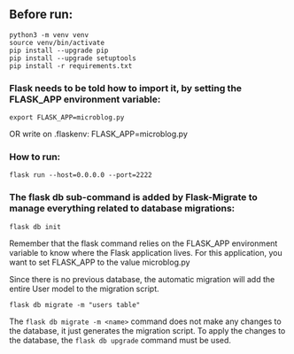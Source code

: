 ## Before run:

```
python3 -m venv venv
source venv/bin/activate
pip install --upgrade pip
pip install --upgrade setuptools
pip install -r requirements.txt
```


### Flask needs to be told how to import it, by setting the FLASK_APP environment variable:

```
export FLASK_APP=microblog.py
```
OR
write on .flaskenv:
FLASK_APP=microblog.py 


### How to run:

```
flask run --host=0.0.0.0 --port=2222
```


### The flask db sub-command is added by Flask-Migrate to manage everything related to database migrations:

```
flask db init
```
Remember that the flask command relies on the FLASK_APP environment variable to know where the Flask application lives. For this application, you want to set FLASK_APP to the value microblog.py

Since there is no previous database, the automatic migration will add the entire User model to the migration script.

```
flask db migrate -m "users table"
```

The `flask db migrate -m <name>` command does not make any changes to the database, it just generates the migration script. To apply the changes to the database, the `flask db upgrade` command must be used.